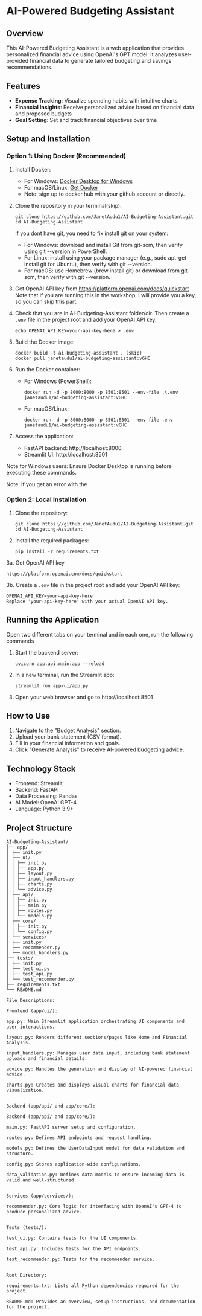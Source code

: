 # AI-Powered Budgeting Assistant

## Overview
This AI-Powered Budgeting Assistant is a web application that provides personalized financial advice using OpenAI's GPT model. It analyzes user-provided financial data to generate tailored budgeting and savings recommendations.

## Features
- **Expense Tracking**: Visualize spending habits with intuitive charts
- **Financial Insights**: Receive personalized advice based on financial data and proposed budgets
- **Goal Setting**: Set and track financial objectives over time


## Setup and Installation


### Option 1: Using Docker (Recommended)

1. Install Docker:
   - For Windows: [Docker Desktop for Windows](https://docs.docker.com/desktop/install/windows-install/)
   - For macOS/Linux: [Get Docker](https://docs.docker.com/get-docker/)
   - Note: sign up to docker hub with your github account or directly.
   
2. Clone the repository in your terminal(skip): 
   ```
   git clone https://github.com/JanetAudu1/AI-Budgeting-Assistant.git
   cd AI-Budgeting-Assistant
   ```
    If you dont have git, you need to fix install git on your system:
    - For Windows: download and install Git from git-scm, then verify using git --version in PowerShell.
    - For Linux:  install using your package manager (e.g., sudo apt-get install git for Ubuntu), then verify with git --version.
    - For macOS:  use Homebrew (brew install git) or download from git-scm, then verify with git --version.

3. Get OpenAI API key from https://platform.openai.com/docs/quickstart
   Note that if you are running this in the workshop, I will provide you a key, so you can skip this part.

4. Check that you are in AI-Budgeting-Assistant folder/dir. Then create a `.env` file in the project root and add your OpenAI API key. 
   ```
   echo OPENAI_API_KEY=your-api-key-here > .env
   ```
   
5. Build the Docker image:
   ```
   docker build -t ai-budgeting-assistant . (skip)
   docker pull janetaudu1/ai-budgeting-assistant:vGHC

   ```

6. Run the Docker container:
   - For Windows (PowerShell):
     ```
     docker run -d -p 8000:8000 -p 8501:8501 --env-file .\.env janetaudu1/ai-budgeting-assistant:vGHC

     ```
   - For macOS/Linux:
     ```
     docker run -d -p 8000:8000 -p 8501:8501 --env-file .env janetaudu1/ai-budgeting-assistant:vGHC
     ```

7. Access the application:
   - FastAPI backend: http://localhost:8000
   - Streamlit UI: http://localhost:8501

Note for Windows users: Ensure Docker Desktop is running before executing these commands.

Note: 
if you get an error with the 


### Option 2: Local Installation

1. Clone the repository:
   ```
   git clone https://github.com/JanetAudu1/AI-Budgeting-Assistant.git
   cd AI-Budgeting-Assistant
   ```

2. Install the required packages:
   ```
   pip install -r requirements.txt
   ```
   
3a. Get OpenAI API key 
```
https://platform.openai.com/docs/quickstart
```

3b. Create a `.env` file in the project root and add your OpenAI API key:
   ```
   OPENAI_API_KEY=your-api-key-here
   Replace 'your-api-key-here' with your actual OpenAI API key.

   ```

## Running the Application
Open two different tabs on your terminal and in each one, run the following commands
1. Start the backend server:
   ```
   uvicorn app.api.main:app --reload
   ```

2. In a new terminal, run the Streamlit app:
   ```
   streamlit run app/ui/app.py
   ```

3. Open your web browser and go to http://localhost:8501

## How to Use

1. Navigate to the "Budget Analysis" section.
2. Upload your bank statement (CSV format).
3. Fill in your financial information and goals.
4. Click "Generate Analysis" to receive AI-powered budgetting advice.


## Technology Stack
- Frontend: Streamlit
- Backend: FastAPI
- Data Processing: Pandas   
- AI Model: OpenAI GPT-4
- Language: Python 3.9+



## Project Structure

```
AI-Budgeting-Assistant/
├── app/
│ ├── init.py
│ ├── ui/
│ │ ├── init.py
│ │ ├── app.py
│ │ ├── layout.py
│ │ ├── input_handlers.py
│ │ ├── charts.py
│ │ └── advice.py
│ ├── api/
│ │ ├── init.py
│ │ ├── main.py
│ │ ├── routes.py
│ │ └── models.py
│ ├── core/
│ │ ├── init.py
│ │ └── config.py
│ └── services/
│ ├── init.py
│ ├── recommender.py
│ └── model_handlers.py
├── tests/
│ ├── init.py
│ ├── test_ui.py
│ ├── test_api.py
│ └── test_recommender.py
├── requirements.txt
└── README.md
```

```
File Descriptions: 

Frontend (app/ui/):

app.py: Main Streamlit application orchestrating UI components and user interactions.

layout.py: Renders different sections/pages like Home and Financial Analysis.

input_handlers.py: Manages user data input, including bank statement uploads and financial details.

advice.py: Handles the generation and display of AI-powered financial advice.

charts.py: Creates and displays visual charts for financial data visualization.


Backend (app/api/ and app/core/):

Backend (app/api/ and app/core/):

main.py: FastAPI server setup and configuration.

routes.py: Defines API endpoints and request handling.

models.py: Defines the UserDataInput model for data validation and structure.

config.py: Stores application-wide configurations.

data_validation.py: Defines data models to ensure incoming data is valid and well-structured.


Services (app/services/):

recommender.py: Core logic for interfacing with OpenAI's GPT-4 to produce personalized advice.


Tests (tests/):

test_ui.py: Contains tests for the UI components.

test_api.py: Includes tests for the API endpoints.

test_recommender.py: Tests for the recommender service.


Root Directory:

requirements.txt: Lists all Python dependencies required for the project.

README.md: Provides an overview, setup instructions, and documentation for the project.

```
